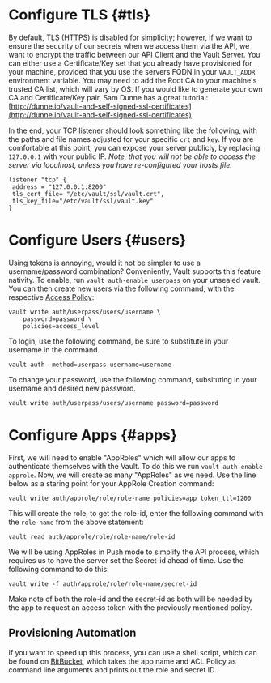# Configure TLS {#tls}

By default, TLS \(HTTPS\) is disabled for simplicity; however, if we want to ensure the security of our secrets when we access them via the API, we want to encrypt the traffic between our API Client and the Vault Server. You can either use a Certificate/Key set that you already have provisioned for your machine, provided that you use the servers FQDN in your `VAULT_ADDR` environment variable. You may need to add the Root CA to your machine's trusted CA list, which will vary by OS. If you would like to generate your own CA and Certificate/Key pair, Sam Dunne has a great tutorial: [http://dunne.io/vault-and-self-signed-ssl-certificates](http://dunne.io/vault-and-self-signed-ssl-certificates).

In the end, your TCP listener should look something like the following, with the paths and file names adjusted for your specific `crt` and `key`. If you are comfortable at this point, you can expose your server publicly, by replacing `127.0.0.1` with your public IP. *Note, that you will not be able to access the server via localhost, unless you have re-configured your hosts file.*

```
listener "tcp" {
 address = "127.0.0.1:8200"
 tls_cert_file= "/etc/vault/ssl/vault.crt",
 tls_key_file="/etc/vault/ssl/vault.key"
}
```

# Configure Users {#users}

Using tokens is annoying, would it not be simpler to use a username/password combination? Conveniently, Vault supports this feature nativity. To enable, run `vault auth-enable userpass` on your unsealed vault. You can then create new users via the following command, with the respective [Access Policy](/access_control.md): 

```
vault write auth/userpass/users/username \
    password=password \
    policies=access_level

```

To login, use the following command, be sure to substitute in your username in the command.

```
vault auth -method=userpass username=username
```

To change your password, use the following command, subsituting in your username and desired new password.

```
vault write auth/userpass/users/username password=password
```


# Configure Apps {#apps}

First, we will need to enable "AppRoles" which will allow our apps to authenticate themselves with the Vault. To do this we run `vault auth-enable approle`. Now, we will create as many "AppRoles" as we need. Use the line below as a staring point for your AppRole Creation command:
```
vault write auth/approle/role/role-name policies=app token_ttl=1200
```

This will create the role, to get the role-id, enter the following command with the `role-name` from the above statement:
```
vault read auth/approle/role/role-name/role-id
```

We will be using AppRoles in Push mode to simplify the API process, which requires us to have the server set the Secret-id ahead of time. Use the following command to do this:
```
vault write -f auth/approle/role/role-name/secret-id
```
Make note of both the role-id and the secret-id as both will be needed by the app to request an access token with the previously mentioned policy.

## Provisioning Automation
If you want to speed up this process, you can use a shell script, which can be found on [BitBucket](https://bitbucket.org/snippets/sdsu-its/yyrE5), which takes the app name and ACL Policy as command line arguments and prints out the role and secret ID.

